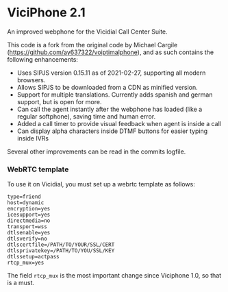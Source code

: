 # ViciPhone 2.1
An improved webphone for the Vicidial Call Center Suite.

This code is a fork from the original code by Michael Cargile (https://github.com/ay637322/voiptimalphone), and as such contains the following enhancements:

- Uses SIPJS version 0.15.11 as of 2021-02-27, supporting all modern browsers.
- Allows SIPJS to be downloaded from a CDN as minified version.
- Support for multiple translations. Currently adds spanish and german support, but is open for more.
- Can call the agent instantly after the webphone has loaded (like a regular softphone), saving time and human error.
- Added a call timer to provide visual feedback when agent is inside a call
- Can display alpha characters inside DTMF buttons for easier typing inside IVRs

Several other improvements can be read in the commits logfile.

### WebRTC template
To use it on Vicidial, you must set up a webrtc template as follows:
```
type=friend
host=dynamic
encryption=yes
icesupport=yes
directmedia=no
transport=wss
dtlsenable=yes
dtlsverify=no
dtlscertfile=/PATH/TO/YOUR/SSL/CERT
dtlsprivatekey=/PATH/TO/YOU/SSL/KEY
dtlssetup=actpass
rtcp_mux=yes
```
The field ```rtcp_mux``` is the most important change since Viciphone 1.0, so that is a must.
